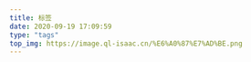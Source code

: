 ```yaml
---
title: 标签
date: 2020-09-19 17:09:59
type: "tags"
top_img: https://image.ql-isaac.cn/%E6%A0%87%E7%AD%BE.png
---
```

